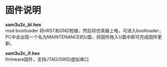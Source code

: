 # 固件说明

**sam3u2c_bl.hex**  
msd bootloader 将nRST和GND短接，然后将仿真器上电，可进入bootloader，PC中会出现一个名为MAINTENANCE的U盘，将固件拖入U盘中即可完成固件更新。  

**sam3u2c_if.hex**  
firmware固件，支持JTAG/SWD/虚拟串口

